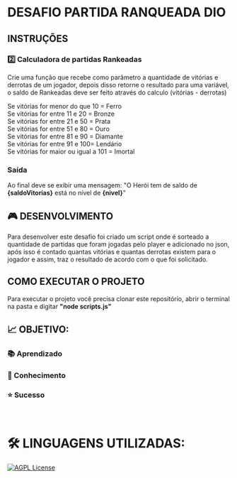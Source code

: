 # DESAFIO PARTIDA RANQUEADA DIO 

## INSTRUÇÕES
### 2️⃣ Calculadora de partidas Rankeadas
Crie uma função que recebe como parâmetro a quantidade de vitórias e derrotas de um jogador,
depois disso retorne o resultado para uma variável, o saldo de Rankeadas deve ser feito através do calculo (vitórias - derrotas)

Se vitórias for menor do que 10 = Ferro<br>
Se vitórias for entre 11 e 20 = Bronze<br>
Se vitórias for entre 21 e 50 = Prata<br>
Se vitórias for entre 51 e 80 = Ouro<br>
Se vitórias for entre 81 e 90 = Diamante<br>
Se vitórias for entre 91 e 100= Lendário<br>
Se vitórias for maior ou igual a 101 = Imortal

### Saída

Ao final deve se exibir uma mensagem:
"O Herói tem de saldo de **{saldoVitorias}** está no nível de **{nivel}**"

## 🎮 DESENVOLVIMENTO
Para desenvolver este desafio foi criado um script onde é sorteado a quantidade de partidas que foram jogadas pelo player e adicionado no json, após isso é contado quantas vitórias e quantas derrotas existem para o jogador e assim, traz o resultado de acordo com o que foi solicitado.

## COMO EXECUTAR O PROJETO
Para executar o projeto você precisa clonar este repositório, abrir o terminal na pasta e digitar **"node scripts.js"**

## **📈 OBJETIVO:**
### 📚 Aprendizado
### 🧠 Conhecimento
### ⭐ Sucesso
<br>

# **🛠 LINGUAGENS UTILIZADAS:**
[![AGPL License](https://img.shields.io/badge/JAVASCRIPT-yellow.svg)](http://www.gnu.org/licenses/agpl-3.0)
<br><br>